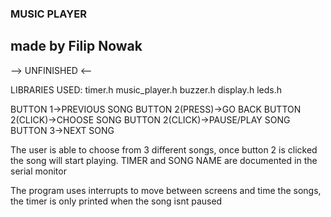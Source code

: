 ### MUSIC PLAYER
## made by Filip Nowak

--> UNFINISHED <--

LIBRARIES USED:
timer.h
music_player.h
buzzer.h
display.h
leds.h

BUTTON 1->PREVIOUS SONG
BUTTON 2(PRESS)->GO BACK
BUTTON 2(CLICK)->CHOOSE SONG
BUTTON 2(CLICK)->PAUSE/PLAY SONG
BUTTON 3->NEXT SONG

The user is able to choose from 3 different songs, once button 2 is clicked the song will start playing.
TIMER and SONG NAME are documented in the serial monitor

The program uses interrupts to move between screens and time the songs, the timer is only printed when the song isnt paused


